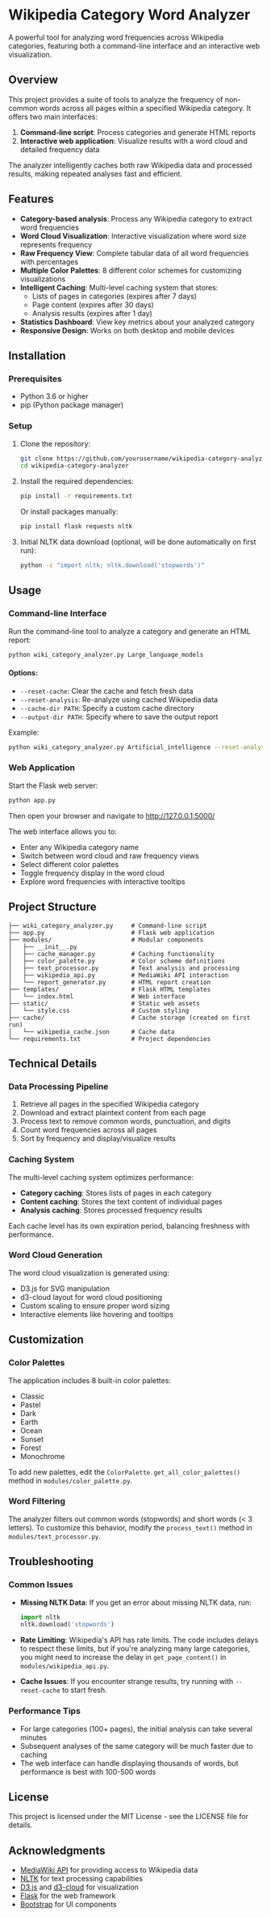 # Wikipedia Category Word Analyzer

A powerful tool for analyzing word frequencies across Wikipedia categories, featuring both a command-line interface and an interactive web visualization.

## Overview

This project provides a suite of tools to analyze the frequency of non-common words across all pages within a specified Wikipedia category. It offers two main interfaces:

1. **Command-line script**: Process categories and generate HTML reports
2. **Interactive web application**: Visualize results with a word cloud and detailed frequency data

The analyzer intelligently caches both raw Wikipedia data and processed results, making repeated analyses fast and efficient.

## Features

- **Category-based analysis**: Process any Wikipedia category to extract word frequencies
- **Word Cloud Visualization**: Interactive visualization where word size represents frequency
- **Raw Frequency View**: Complete tabular data of all word frequencies with percentages
- **Multiple Color Palettes**: 8 different color schemes for customizing visualizations
- **Intelligent Caching**: Multi-level caching system that stores:
  - Lists of pages in categories (expires after 7 days)
  - Page content (expires after 30 days)
  - Analysis results (expires after 1 day)
- **Statistics Dashboard**: View key metrics about your analyzed category
- **Responsive Design**: Works on both desktop and mobile devices

## Installation

### Prerequisites

- Python 3.6 or higher
- pip (Python package manager)

### Setup

1. Clone the repository:
   ```bash
   git clone https://github.com/yourusername/wikipedia-category-analyzer.git
   cd wikipedia-category-analyzer
   ```

2. Install the required dependencies:
   ```bash
   pip install -r requirements.txt
   ```

   Or install packages manually:
   ```bash
   pip install flask requests nltk
   ```

3. Initial NLTK data download (optional, will be done automatically on first run):
   ```bash
   python -c "import nltk; nltk.download('stopwords')"
   ```

## Usage

### Command-line Interface

Run the command-line tool to analyze a category and generate an HTML report:

```bash
python wiki_category_analyzer.py Large_language_models
```

#### Options:

- `--reset-cache`: Clear the cache and fetch fresh data
- `--reset-analysis`: Re-analyze using cached Wikipedia data
- `--cache-dir PATH`: Specify a custom cache directory
- `--output-dir PATH`: Specify where to save the output report

Example:
```bash
python wiki_category_analyzer.py Artificial_intelligence --reset-analysis --output-dir reports
```

### Web Application

Start the Flask web server:

```bash
python app.py
```

Then open your browser and navigate to http://127.0.0.1:5000/

The web interface allows you to:
- Enter any Wikipedia category name
- Switch between word cloud and raw frequency views
- Select different color palettes
- Toggle frequency display in the word cloud
- Explore word frequencies with interactive tooltips

## Project Structure

```
├── wiki_category_analyzer.py     # Command-line script
├── app.py                        # Flask web application
├── modules/                      # Modular components
│   ├── __init__.py
│   ├── cache_manager.py          # Caching functionality
│   ├── color_palette.py          # Color scheme definitions
│   ├── text_processor.py         # Text analysis and processing
│   ├── wikipedia_api.py          # MediaWiki API interaction
│   └── report_generator.py       # HTML report creation
├── templates/                    # Flask HTML templates
│   └── index.html                # Web interface 
├── static/                       # Static web assets
│   └── style.css                 # Custom styling
├── cache/                        # Cache storage (created on first run)
│   └── wikipedia_cache.json      # Cache data
└── requirements.txt              # Project dependencies
```

## Technical Details

### Data Processing Pipeline

1. Retrieve all pages in the specified Wikipedia category
2. Download and extract plaintext content from each page
3. Process text to remove common words, punctuation, and digits
4. Count word frequencies across all pages
5. Sort by frequency and display/visualize results

### Caching System

The multi-level caching system optimizes performance:

- **Category caching**: Stores lists of pages in each category
- **Content caching**: Stores the text content of individual pages
- **Analysis caching**: Stores processed frequency results

Each cache level has its own expiration period, balancing freshness with performance.

### Word Cloud Generation

The word cloud visualization is generated using:
- D3.js for SVG manipulation
- d3-cloud layout for word cloud positioning
- Custom scaling to ensure proper word sizing
- Interactive elements like hovering and tooltips

## Customization

### Color Palettes

The application includes 8 built-in color palettes:
- Classic
- Pastel
- Dark
- Earth
- Ocean
- Sunset
- Forest
- Monochrome

To add new palettes, edit the `ColorPalette.get_all_color_palettes()` method in `modules/color_palette.py`.

### Word Filtering

The analyzer filters out common words (stopwords) and short words (< 3 letters). To customize this behavior, modify the `process_text()` method in `modules/text_processor.py`.

## Troubleshooting

### Common Issues

- **Missing NLTK Data**: If you get an error about missing NLTK data, run:
  ```python
  import nltk
  nltk.download('stopwords')
  ```

- **Rate Limiting**: Wikipedia's API has rate limits. The code includes delays to respect these limits, but if you're analyzing many large categories, you might need to increase the delay in `get_page_content()` in `modules/wikipedia_api.py`.

- **Cache Issues**: If you encounter strange results, try running with `--reset-cache` to start fresh.

### Performance Tips

- For large categories (100+ pages), the initial analysis can take several minutes
- Subsequent analyses of the same category will be much faster due to caching
- The web interface can handle displaying thousands of words, but performance is best with 100-500 words

## License

This project is licensed under the MIT License - see the LICENSE file for details.

## Acknowledgments

- [MediaWiki API](https://www.mediawiki.org/wiki/API:Main_page) for providing access to Wikipedia data
- [NLTK](https://www.nltk.org/) for text processing capabilities
- [D3.js](https://d3js.org/) and [d3-cloud](https://github.com/jasondavies/d3-cloud) for visualization
- [Flask](https://flask.palletsprojects.com/) for the web framework
- [Bootstrap](https://getbootstrap.com/) for UI components 